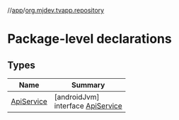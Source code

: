 //[app](../../index.md)/[org.mjdev.tvapp.repository](index.md)

# Package-level declarations

## Types

| Name | Summary |
|---|---|
| [ApiService](-api-service/index.md) | [androidJvm]<br>interface [ApiService](-api-service/index.md) |
